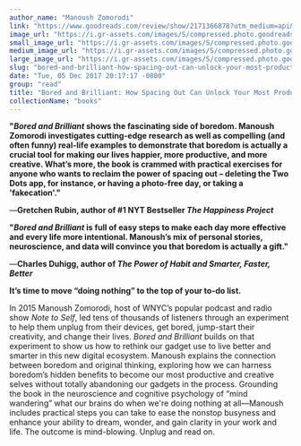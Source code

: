 ```yaml
---
author_name: "Manoush Zomorodi"
link: "https://www.goodreads.com/review/show/2171366878?utm_medium=api&utm_source=rss"
image_url: "https://i.gr-assets.com/images/S/compressed.photo.goodreads.com/books/1500491167l/34346404._SY75_.jpg"
small_image_url: "https://i.gr-assets.com/images/S/compressed.photo.goodreads.com/books/1500491167l/34346404._SY75_.jpg"
medium_image_url: "https://i.gr-assets.com/images/S/compressed.photo.goodreads.com/books/1500491167l/34346404._SX98_.jpg"
large_image_url: "https://i.gr-assets.com/images/S/compressed.photo.goodreads.com/books/1500491167l/34346404._SY475_.jpg"
slug: "bored-and-brilliant-how-spacing-out-can-unlock-your-most-productive-creative-self"
date: "Tue, 05 Dec 2017 20:17:17 -0800"
group: "read"
title: "Bored and Brilliant: How Spacing Out Can Unlock Your Most Productive & Creative Self"
collectionName: "books"
---
```

 **"*Bored and Brilliant* shows the fascinating side of boredom. Manoush Zomorodi investigates cutting-edge research as well as compelling (and often funny) real-life examples to demonstrate that boredom is actually a crucial tool for making our lives happier, more productive, and more creative. What’s more, the book is crammed with practical exercises for anyone who wants to reclaim the power of spacing out – deleting the Two Dots app, for instance, or having a photo-free day, or taking a 'fakecation'."**

 —**Gretchen Rubin, author of #1 NYT Bestseller *The Happiness Project***

**"*Bored and Brilliant* is full of easy steps to make each day more effective and every life more intentional. Manoush’s mix of personal stories, neuroscience, and data will convince you that boredom is actually a gift."**  
  
 —**Charles Duhigg, author of *The Power of Habit* *and Smarter, Faster, Better***

 **It’s time to move “doing nothing” to the top of your to-do list.**

In 2015 Manoush Zomorodi, host of WNYC’s popular podcast and radio show *Note to Self*, led tens of thousands of listeners through an experiment to help them unplug from their devices, get bored, jump-start their creativity, and change their lives.  *Bored and Brilliant* builds on that experiment to show us how to rethink our gadget use to live better and smarter in this new digital ecosystem. Manoush explains the connection between boredom and original thinking, exploring how we can harness boredom’s hidden benefits to become our most productive and creative selves without totally abandoning our gadgets in the process. Grounding the book in the neuroscience and cognitive psychology of “mind wandering” what our brains do when we're doing nothing at all—Manoush includes practical steps you can take to ease the nonstop busyness and enhance your ability to dream, wonder, and gain clarity in your work and life. The outcome is mind-blowing. Unplug and read on.